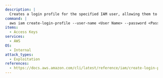 ```yaml
---
description: |
  Creates a login profile for the specified IAM user, allowing them to access the AWS Management Console.
command: |
  aws iam create-login-profile --user-name <User Name> --password <Password>
items:
  - Access Keys
services:
  - AWS
OS:
  - Internal
attack_types:
  - Exploitation
references:
  - https://docs.aws.amazon.com/cli/latest/reference/iam/create-login-profile.html
---
```

